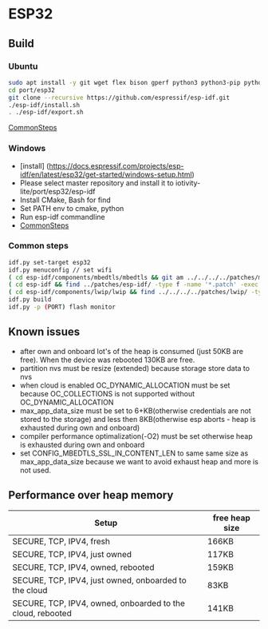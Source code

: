 
# ESP32

## Build

### Ubuntu

```bash
sudo apt install -y git wget flex bison gperf python3 python3-pip python3-setuptools python3-serial python3-click python3-cryptography python3-future python3-pyparsing python3-pyelftools cmake ninja-build ccache libffi-dev libssl-dev libusb-1.0-0
cd port/esp32
git clone --recursive https://github.com/espressif/esp-idf.git 
./esp-idf/install.sh
. ./esp-idf/export.sh
```

 [CommonSteps](#common-steps)

### Windows

- [install] (https://docs.espressif.com/projects/esp-idf/en/latest/esp32/get-started/windows-setup.html)
- Please select master repository and install it to iotivity-lite/port/esp32/esp-idf
- Install CMake, Bash for find
- Set PATH env to cmake, python
- Run esp-idf commandline
- [CommonSteps](#common-steps)

### Common steps

```bash
idf.py set-target esp32
idf.py menuconfig // set wifi
( cd esp-idf/components/mbedtls/mbedtls && git am ../../../../patches/mbedtls/*.patch )
( cd esp-idf && find ../patches/esp-idf/ -type f -name '*.patch' -exec patch -p1 -i {} \; )
( cd esp-idf/components/lwip/lwip && find ../../../../patches/lwip/ -type f -name '*.patch' -exec patch -p1 -i {} \; )
idf.py build
idf.py -p (PORT) flash monitor
```

## Known issues

- after own and onboard lot's of the heap is consumed (just 50KB are free). When the device was rebooted 130KB are free.
- partition nvs must be resize (extended) because storage store data to nvs
- when cloud is enabled OC_DYNAMIC_ALLOCATION must be set because OC_COLLECTIONS is not supported without OC_DYNAMIC_ALLOCATION
- max_app_data_size must be set to 6+KB(otherwise credentials are not stored to the storage) and less then 8KB(otherwise esp aborts - heap is exhausted during own and onboard)
- compiler performance optimalization(-O2) must be set otherwise heap is exhausted during own and onboard
- set CONFIG_MBEDTLS_SSL_IN_CONTENT_LEN to same same size as max_app_data_size because we want to avoid exhaust heap and more is not used.

## Performance over heap memory

| Setup | free heap size |
| --------- | ----------- |
| SECURE, TCP, IPV4, fresh | 166KB |
| SECURE, TCP, IPV4, just owned | 117KB |
| SECURE, TCP, IPV4, owned, rebooted | 159KB |
| SECURE, TCP, IPV4, just owned, onboarded to the cloud | 83KB |
| SECURE, TCP, IPV4, owned, onboarded to the cloud, rebooted | 141KB |
